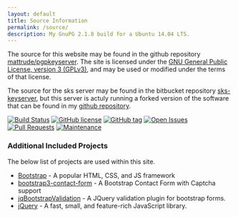 ```yaml
---
layout: default
title: Source Information
permalink: /source/
description: My GnuPG 2.1.8 build for a Ubuntu 14.04 LTS.
---
```


The source for this website may be found in the github repository [mattrude/pgpkeyserver](https://github.com/mattrude/pgpkeyserver#readme).  The site is licensed under the [GNU General Public License, version 3 (GPLv3)](https://raw.githubusercontent.com/mattrude/pgpkeyserver/master/LICENSE), and may be used or modified under the terms of that license.

The source for the sks server may be found in the bitbucket repository [sks-keyserver](https://bitbucket.org/skskeyserver/sks-keyserver/), but this server is actuly running a forked version of the software that can be found in my [github repository](https://github.com/mattrude/sks-keyserver).

[![Build Status](https://travis-ci.org/mattrude/pgpkeyserver.svg?branch=master)](https://travis-ci.org/mattrude/pgpkeyserver) [![GitHub license](https://img.shields.io/github/license/mattrude/pgpkeyserver.svg)](https://github.com/mattrude/pgpkeyserver/blob/master/LICENSE) [![GitHub tag](https://img.shields.io/github/tag/mattrude/pgpkeyserver.svg)](https://github.com/mattrude/pgpkeyserver/tags) [![Open Issues](https://img.shields.io/github/issues-raw/mattrude/pgpkeyserver.svg)](https://github.com/mattrude/pgpkeyserver/issues) [![Pull Requests](https://img.shields.io/github/issues-pr-raw/mattrude/pgpkeyserver.svg)](https://github.com/mattrude/pgpkeyserver/pulls) [![Maintenance](https://img.shields.io/maintenance/yes/2019.svg)](https://github.com/mattrude/pgpkeyserver)

### Additional Included Projects

The below list of projects are used within this site.

* [Bootstrap](http://getbootstrap.com/) - A popular HTML, CSS, and JS framework
* [bootstrap3-contact-form](https://github.com/jonmbake/bootstrap3-contact-form) - A Bootstrap Contact Form with Captcha support
* [jqBootstrapValidation](https://reactiveraven.github.io/jqBootstrapValidation/) - A JQuery validation plugin for bootstrap forms.
* [jQuery](http://jquery.com/) - A fast, small, and feature-rich JavaScript library.

